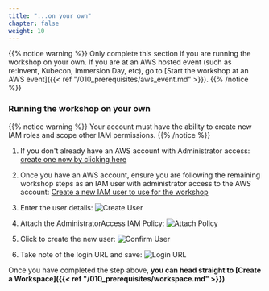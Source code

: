 ```yaml
---
title: "...on your own"
chapter: false
weight: 10
---
```


{{% notice warning %}}
Only complete this section if you are running the workshop on your own. If you are at an AWS hosted event (such as re:Invent, Kubecon, Immersion Day, etc), go to [Start the workshop at an AWS event]({{< ref "/010_prerequisites/aws_event.md" >}}).
{{% /notice %}}

### Running the workshop on your own

{{% notice warning %}}
Your account must have the ability to create new IAM roles and scope other IAM permissions.
{{% /notice %}}

1. If you don't already have an AWS account with Administrator access: [create
one now by clicking here](https://aws.amazon.com/getting-started/)

1. Once you have an AWS account, ensure you are following the remaining workshop steps
as an IAM user with administrator access to the AWS account:
[Create a new IAM user to use for the workshop](https://console.aws.amazon.com/iam/home?#/users$new)

1. Enter the user details:
![Create User](/images/prerequisites/iam-1-create-user.png)

1. Attach the AdministratorAccess IAM Policy:
![Attach Policy](/images/prerequisites/iam-2-attach-policy.png)

1. Click to create the new user:
![Confirm User](/images/prerequisites/iam-3-create-user.png)

1. Take note of the login URL and save:
![Login URL](/images/prerequisites/iam-4-save-url.png)


Once you have completed the step above, **you can head straight to [Create a Workspace]({{<  ref "/010_prerequisites/workspace.md"  >}})**